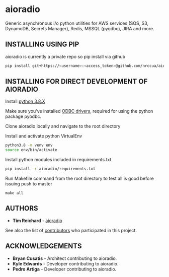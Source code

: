 # aioradio
Generic asynchronous i/o python utilities for AWS services (SQS, S3, DynamoDB, Secrets Manager), Redis, MSSQL (pyodbc), JIRA and more.

## INSTALLING USING PIP

aioradio is currently a private repo so pip install via github
```bash
pip install git+https://<username>:<access_token>@github.com/nrccua/aioradio.git
```

## INSTALLING FOR DIRECT DEVELOPMENT OF AIORADIO

Install [python 3.8.X](https://www.python.org/downloads/)

Make sure you've installed [ODBC drivers](https://docs.microsoft.com/en-us/sql/connect/python/pyodbc/step-1-configure-development-environment-for-pyodbc-python-development?view=sql-server-ver15), required for using the python package pyodbc.

Clone aioradio locally and navigate to the root directory

Install and activate python VirtualEnv
```bash
python3.8 -m venv env
source env/bin/activate
```

Install python modules included in requirements.txt
```bash
pip install -r aioradio/requirements.txt
```

Run Makefile command from the root directory to test all is good before issuing push to master
```
make all
```

## AUTHORS

* **Tim Reichard** - [aioradio](https://github.com/nrccua/aioradio)

See also the list of [contributors](https://github.com/nrccua/aioradio/graphs/contributors) who participated in this project.

## ACKNOWLEDGEMENTS

* **Bryan Cusatis** - Architect contributing to aioradio.
* **Kyle Edwards** - Developer contributing to aioradio.
* **Pedro Artiga** - Developer contributing to aioradio.
